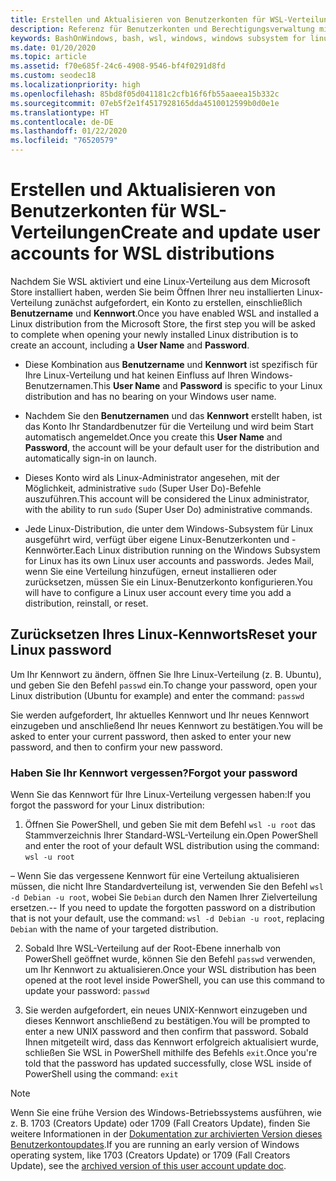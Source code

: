 ```yaml
---
title: Erstellen und Aktualisieren von Benutzerkonten für WSL-Verteilungen
description: Referenz für Benutzerkonten und Berechtigungsverwaltung mit dem Windows-Subsystem für Linux.
keywords: BashOnWindows, bash, wsl, windows, windows subsystem for linux, windowssubsystem, ubuntu, user accounts
ms.date: 01/20/2020
ms.topic: article
ms.assetid: f70e685f-24c6-4908-9546-bf4f0291d8fd
ms.custom: seodec18
ms.localizationpriority: high
ms.openlocfilehash: 85bd8f05d041181c2cfb16f6fb55aaeea15b332c
ms.sourcegitcommit: 07eb5f2e1f4517928165dda4510012599b0d0e1e
ms.translationtype: HT
ms.contentlocale: de-DE
ms.lasthandoff: 01/22/2020
ms.locfileid: "76520579"
---
```

# <a name="create-and-update-user-accounts-for-wsl-distributions"></a><span data-ttu-id="a7706-104">Erstellen und Aktualisieren von Benutzerkonten für WSL-Verteilungen</span><span class="sxs-lookup"><span data-stu-id="a7706-104">Create and update user accounts for WSL distributions</span></span>

<span data-ttu-id="a7706-105">Nachdem Sie WSL aktiviert und eine Linux-Verteilung aus dem Microsoft Store installiert haben, werden Sie beim Öffnen Ihrer neu installierten Linux-Verteilung zunächst aufgefordert, ein Konto zu erstellen, einschließlich **Benutzername** und **Kennwort**.</span><span class="sxs-lookup"><span data-stu-id="a7706-105">Once you have enabled WSL and installed a Linux distribution from the Microsoft Store, the first step you will be asked to complete when opening your newly installed Linux distribution is to create an account, including a **User Name** and **Password**.</span></span>

- <span data-ttu-id="a7706-106">Diese Kombination aus **Benutzername** und **Kennwort** ist spezifisch für Ihre Linux-Verteilung und hat keinen Einfluss auf Ihren Windows-Benutzernamen.</span><span class="sxs-lookup"><span data-stu-id="a7706-106">This **User Name** and **Password** is specific to your Linux distribution and has no bearing on your Windows user name.</span></span>

- <span data-ttu-id="a7706-107">Nachdem Sie den **Benutzernamen** und das **Kennwort** erstellt haben, ist das Konto Ihr Standardbenutzer für die Verteilung und wird beim Start automatisch angemeldet.</span><span class="sxs-lookup"><span data-stu-id="a7706-107">Once you create this **User Name** and **Password**, the account will be your default user for the distribution and automatically sign-in on launch.</span></span>

- <span data-ttu-id="a7706-108">Dieses Konto wird als Linux-Administrator angesehen, mit der Möglichkeit, administrative `sudo` (Super User Do)-Befehle auszuführen.</span><span class="sxs-lookup"><span data-stu-id="a7706-108">This account will be considered the Linux administrator, with the ability to run `sudo` (Super User Do) administrative commands.</span></span>

- <span data-ttu-id="a7706-109">Jede Linux-Distribution, die unter dem Windows-Subsystem für Linux ausgeführt wird, verfügt über eigene Linux-Benutzerkonten und -Kennwörter.</span><span class="sxs-lookup"><span data-stu-id="a7706-109">Each Linux distribution running on the Windows Subsystem for Linux has its own Linux user accounts and passwords.</span></span>  <span data-ttu-id="a7706-110">Jedes Mail, wenn Sie eine Verteilung hinzufügen, erneut installieren oder zurücksetzen, müssen Sie ein Linux-Benutzerkonto konfigurieren.</span><span class="sxs-lookup"><span data-stu-id="a7706-110">You will have to configure a Linux user account every time you add a distribution, reinstall, or reset.</span></span>

## <a name="reset-your-linux-password"></a><span data-ttu-id="a7706-111">Zurücksetzen Ihres Linux-Kennworts</span><span class="sxs-lookup"><span data-stu-id="a7706-111">Reset your Linux password</span></span>

<span data-ttu-id="a7706-112">Um Ihr Kennwort zu ändern, öffnen Sie Ihre Linux-Verteilung (z. B. Ubuntu), und geben Sie den Befehl `passwd` ein.</span><span class="sxs-lookup"><span data-stu-id="a7706-112">To change your password, open your Linux distribution (Ubuntu for example) and enter the command: `passwd`</span></span>

<span data-ttu-id="a7706-113">Sie werden aufgefordert, Ihr aktuelles Kennwort und Ihr neues Kennwort einzugeben und anschließend Ihr neues Kennwort zu bestätigen.</span><span class="sxs-lookup"><span data-stu-id="a7706-113">You will be asked to enter your current password, then asked to enter your new password, and then to confirm your new password.</span></span>

### <a name="forgot-your-password"></a><span data-ttu-id="a7706-114">Haben Sie Ihr Kennwort vergessen?</span><span class="sxs-lookup"><span data-stu-id="a7706-114">Forgot your password</span></span>

<span data-ttu-id="a7706-115">Wenn Sie das Kennwort für Ihre Linux-Verteilung vergessen haben:</span><span class="sxs-lookup"><span data-stu-id="a7706-115">If you forgot the password for your Linux distribution:</span></span>

1. <span data-ttu-id="a7706-116">Öffnen Sie PowerShell, und geben Sie mit dem Befehl `wsl -u root` das Stammverzeichnis Ihrer Standard-WSL-Verteilung ein.</span><span class="sxs-lookup"><span data-stu-id="a7706-116">Open PowerShell and enter the root of your default WSL distribution using the command: `wsl -u root`</span></span>

<span data-ttu-id="a7706-117">– Wenn Sie das vergessene Kennwort für eine Verteilung aktualisieren müssen, die nicht Ihre Standardverteilung ist, verwenden Sie den Befehl `wsl -d Debian -u root`, wobei Sie `Debian` durch den Namen Ihrer Zielverteilung ersetzen.</span><span class="sxs-lookup"><span data-stu-id="a7706-117">-- If you need to update the forgotten password on a distribution that is not your default, use the command: `wsl -d Debian -u root`, replacing `Debian` with the name of your targeted distribution.</span></span>

2. <span data-ttu-id="a7706-118">Sobald Ihre WSL-Verteilung auf der Root-Ebene innerhalb von PowerShell geöffnet wurde, können Sie den Befehl `passwd` verwenden, um Ihr Kennwort zu aktualisieren.</span><span class="sxs-lookup"><span data-stu-id="a7706-118">Once your WSL distribution has been opened at the root level inside PowerShell, you can use this command to update your password: `passwd`</span></span>

3. <span data-ttu-id="a7706-119">Sie werden aufgefordert, ein neues UNIX-Kennwort einzugeben und dieses Kennwort anschließend zu bestätigen.</span><span class="sxs-lookup"><span data-stu-id="a7706-119">You will be prompted to enter a new UNIX password and then confirm that password.</span></span> <span data-ttu-id="a7706-120">Sobald Ihnen mitgeteilt wird, dass das Kennwort erfolgreich aktualisiert wurde, schließen Sie WSL in PowerShell mithilfe des Befehls `exit`.</span><span class="sxs-lookup"><span data-stu-id="a7706-120">Once you're told that the password has updated successfully, close WSL inside of PowerShell using the command: `exit`</span></span>

> [!NOTE]
> <span data-ttu-id="a7706-121">Wenn Sie eine frühe Version des Windows-Betriebssystems ausführen, wie z. B. 1703 (Creators Update) oder 1709 (Fall Creators Update), finden Sie weitere Informationen in der [Dokumentation zur archivierten Version dieses Benutzerkontoupdates](./user-support-archived.md).</span><span class="sxs-lookup"><span data-stu-id="a7706-121">If you are running an early version of Windows operating system, like 1703 (Creators Update) or 1709 (Fall Creators Update), see the [archived version of this user account update doc](./user-support-archived.md).</span></span>
